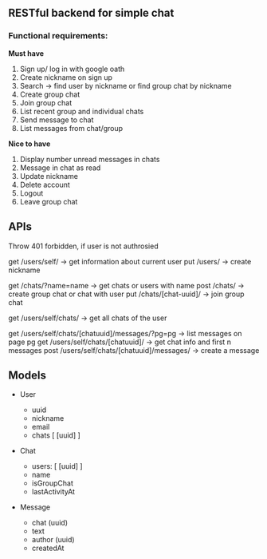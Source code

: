 ## RESTful backend for simple chat


### Functional requirements:
**Must have**
1. Sign up/ log in with google oath
2. Create nickname on sign up
3. Search -> find user by nickname or find group chat by nickname
4. Create group chat
5. Join group chat
6. List recent group and individual chats
7. Send message to chat
8. List messages from chat/group

**Nice to have**
1. Display number unread messages in chats 
2. Message in chat as read
3. Update nickname
4. Delete account
5. Logout
6. Leave group chat


## APIs
Throw 401 forbidden, if user is not authrosied

get /users/self/ -> get information about current user
put /users/ -> create nickname

get /chats/?name=name -> get chats or users with name
post /chats/ -> create group chat or chat with user
put /chats/[chat-uuid]/ -> join group chat

get /users/self/chats/ -> get all chats of the user

get /users/self/chats/[chatuuid]/messages/?pg=pg -> list messages on page pg
get /users/self/chats/[chatuuid]/ -> get chat info and first n messages
post /users/self/chats/[chatuuid]/messages/ -> create a message


## Models

* User
    * uuid
    * nickname
    * email
    * chats [ [uuid] ]

* Chat
    * users: [ [uuid] ]
    * name
    * isGroupChat
    * lastActivityAt

* Message
    * chat (uuid)
    * text
    * author (uuid)
    * createdAt
